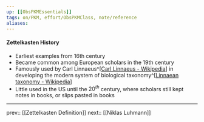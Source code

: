 ```yaml
---
up: [[ObsPKMEssentials]]
tags: on/PKM, effort/ObsPKMClass, note/reference
aliases: 
---
```

#### Zettelkasten History

- Earliest examples from 16th century
- Became common among European scholars in the 19th century
- Famously used by Carl Linnaeus^[[Carl Linnaeus - Wikipedia](https://en.wikipedia.org/wiki/Carl_Linnaeus)] in developing the modern system of biological taxonomy^[[Linnaean taxonomy - Wikipedia](https://en.wikipedia.org/wiki/Linnaean_taxonomy)] 
- Little used in the US until the $20^{th}$ century, where scholars still kept notes in books, or slips pasted in books

---
prev:: [[Zettelkasten Definition]]
next:: [[Niklas Luhmann]]
